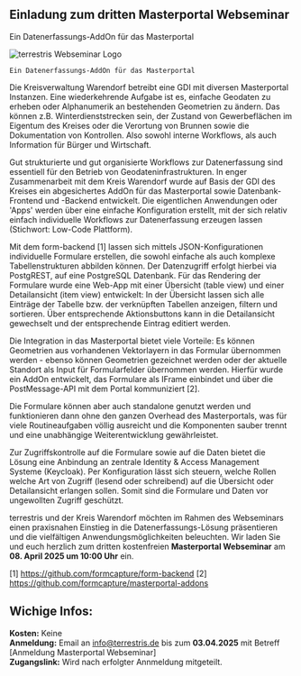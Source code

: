 ## Einladung zum dritten Masterportal Webseminar

Ein Datenerfassungs-AddOn für das Masterportal

![terrestris Webseminar Logo](public/terrestris_webseminar_logo.svg)

`Ein Datenerfassungs-AddOn für das Masterportal`

Die Kreisverwaltung Warendorf betreibt eine GDI mit diversen Masterportal Instanzen. Eine wiederkehrende Aufgabe ist es, einfache Geodaten zu erheben oder Alphanumerik an bestehenden Geometrien zu ändern. Das können z.B.  Winterdienststrecken sein, der Zustand von Gewerbeflächen im Eigentum des Kreises oder die Verortung von Brunnen sowie die Dokumentation von Kontrollen. Also sowohl interne Workflows, als auch Information für Bürger und Wirtschaft.  

Gut strukturierte und gut organisierte Workflows zur Datenerfassung sind essentiell für den Betrieb von Geodateninfrastrukturen. In enger Zusammenarbeit mit dem Kreis Warendorf wurde auf Basis der GDI des Kreises ein abgesichertes AddOn für das Masterportal sowie Datenbank-Frontend und -Backend entwickelt. Die eigentlichen Anwendungen oder 'Apps' werden über eine einfache Konfiguration erstellt, mit der sich relativ einfach individuelle Workflows zur Datenerfassung erzeugen lassen (Stichwort: Low-Code Plattform). 

Mit dem form-backend [1] lassen sich mittels JSON-Konfigurationen individuelle Formulare erstellen, die sowohl einfache als auch komplexe Tabellenstrukturen abbilden können. Der Datenzugriff erfolgt hierbei via PostgREST, auf eine PostgreSQL Datenbank. Für das Rendering der Formulare wurde eine Web-App mit einer Übersicht (table view) und einer Detailansicht (item view) entwickelt: In der Übersicht lassen sich alle Einträge der Tabelle bzw. der verknüpften Tabellen anzeigen, filtern und sortieren. Über entsprechende Aktionsbuttons kann in die Detailansicht gewechselt und der entsprechende Eintrag editiert werden.

Die Integration in das Masterportal bietet viele Vorteile: Es können Geometrien aus vorhandenen Vektorlayern in das Formular übernommen werden - ebenso können Geometrien gezeichnet werden oder der aktuelle Standort als Input für Formularfelder übernommen werden. Hierfür wurde ein AddOn entwickelt, das Formulare als IFrame einbindet und über die PostMessage-API mit dem Portal kommuniziert [2]. 

Die Formulare können aber auch standalone genutzt werden und funktionieren dann ohne den ganzen Overhead des Masterportals, was für viele Routineaufgaben völlig ausreicht und die Komponenten sauber trennt und eine unabhängige Weiterentwicklung gewährleistet. 

Zur Zugriffskontrolle auf die Formulare sowie auf die Daten bietet die Lösung eine Anbindung an zentrale Identity & Access Management Systeme (Keycloak). Per Konfiguration lässt sich steuern, welche Rollen welche Art von Zugriff (lesend oder schreibend) auf die Übersicht oder Detailansicht erlangen sollen. Somit sind die Formulare und Daten vor ungewollten Zugriff geschützt.

terrestris und der Kreis Warendorf möchten im Rahmen des Webseminars einen praxisnahen Einstieg in die Datenerfassungs-Lösung präsentieren und die vielfältigen Anwendungsmöglichkeiten beleuchten. Wir laden Sie und euch herzlich zum dritten kostenfreien **Masterportal Webseminar** am **08. April 2025 um 10:00 Uhr** ein.

[1] https://github.com/formcapture/form-backend
[2] https://github.com/formcapture/masterportal-addons

## Wichige Infos:

**Kosten:** Keine  
**Anmeldung:** Email an info@terrestris.de bis zum **03.04.2025** mit Betreff [Anmeldung Masterportal Webseminar]  
**Zugangslink:** Wird nach erfolgter Annmeldung mitgeteilt.
